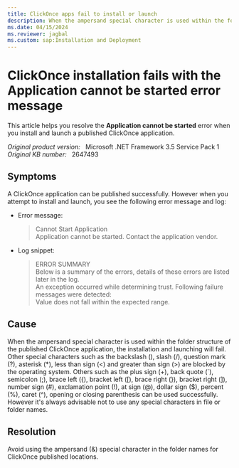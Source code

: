 ```yaml
---
title: ClickOnce apps fail to install or launch
description: When the ampersand special character is used within the folder structure of the published ClickOnce application, the installation and launching will fail. You'll receive the Application cannot be started error and the Value does not fall within the expected range log.
ms.date: 04/15/2024
ms.reviewer: jagbal
ms.custom: sap:Installation and Deployment
---
```

# ClickOnce installation fails with the Application cannot be started error message

This article helps you resolve the **Application cannot be started** error when you install and launch a published ClickOnce application.

_Original product version:_ &nbsp; Microsoft .NET Framework 3.5 Service Pack 1  
_Original KB number:_ &nbsp; 2647493

## Symptoms

A ClickOnce application can be published successfully. However when you attempt to install and launch, you see the following error message and log:

- Error message:

    > Cannot Start Application  
    > Application cannot be started. Contact the application vendor.

- Log snippet:

    > ERROR SUMMARY  
    > Below is a summary of the errors, details of these errors are listed later in the log.  
    > An exception occurred while determining trust. Following failure messages were detected:  
    > Value does not fall within the expected range.

## Cause

When the ampersand special character is used within the folder structure of the published ClickOnce application, the installation and launching will fail. Other special characters such as the backslash (\), slash (/), question mark (?), asterisk (*), less than sign (<) and greater than sign (>) are blocked by the operating system. Others such as the plus sign (+), back quote (`), semicolon (;), brace left ({), bracket left ([), brace right (}), bracket right (]), number sign (#), exclamation point (!), at sign (@), dollar sign ($), percent (%), caret (^), opening or closing parenthesis can be used successfully. However it's always advisable not to use any special characters in file or folder names.

## Resolution

Avoid using the ampersand (&) special character in the folder names for ClickOnce published locations.
